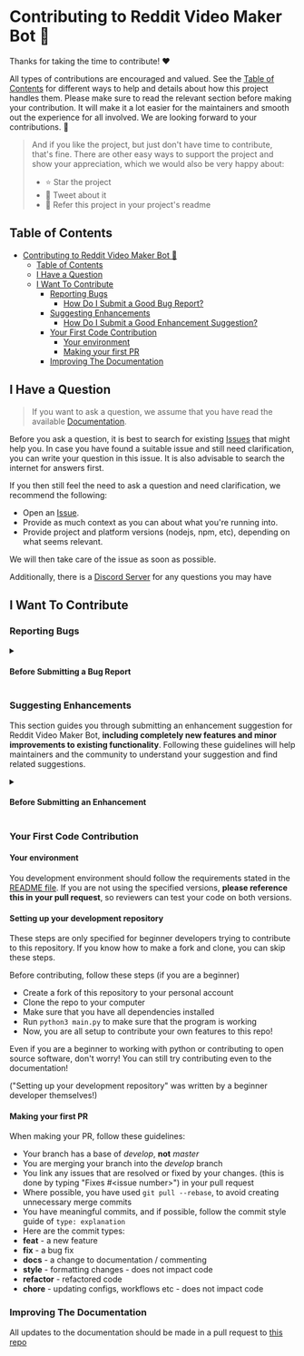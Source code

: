 # Contributing to Reddit Video Maker Bot 🎥

Thanks for taking the time to contribute! ❤️

All types of contributions are encouraged and valued. See the [Table of Contents](#table-of-contents) for different ways to help and details about how this project handles them. Please make sure to read the relevant section before making your contribution. It will make it a lot easier for the maintainers and smooth out the experience for all involved. We are looking forward to your contributions. 🎉

> And if you like the project, but just don't have time to contribute, that's fine. There are other easy ways to support the project and show your appreciation, which we would also be very happy about:
>
> - ⭐ Star the project
> - 📣 Tweet about it
> - 🌲 Refer this project in your project's readme

## Table of Contents

- [Contributing to Reddit Video Maker Bot 🎥](#contributing-to-reddit-video-maker-bot-)
  - [Table of Contents](#table-of-contents)
  - [I Have a Question](#i-have-a-question)
  - [I Want To Contribute](#i-want-to-contribute)
    - [Reporting Bugs](#reporting-bugs)
      - [How Do I Submit a Good Bug Report?](#how-do-i-submit-a-good-bug-report)
    - [Suggesting Enhancements](#suggesting-enhancements)
      - [How Do I Submit a Good Enhancement Suggestion?](#how-do-i-submit-a-good-enhancement-suggestion)
    - [Your First Code Contribution](#your-first-code-contribution)
      - [Your environment](#your-environment)
      - [Making your first PR](#making-your-first-pr)
    - [Improving The Documentation](#improving-the-documentation)

## I Have a Question

> If you want to ask a question, we assume that you have read the available [Documentation](https://luka-hietala.gitbook.io/documentation-for-the-reddit-bot/).

Before you ask a question, it is best to search for existing [Issues](https://github.com/elebumm/RedditVideoMakerBot/issues) that might help you. In case you have found a suitable issue and still need clarification, you can write your question in this issue. It is also advisable to search the internet for answers first.

If you then still feel the need to ask a question and need clarification, we recommend the following:

- Open an [Issue](https://github.com/elebumm/RedditVideoMakerBot/issues/new).
- Provide as much context as you can about what you're running into.
- Provide project and platform versions (nodejs, npm, etc), depending on what seems relevant.

We will then take care of the issue as soon as possible.

Additionally, there is a [Discord Server](https://discord.gg/swqtb7AsNQ) for any questions you may have

## I Want To Contribute

### Reporting Bugs

<details><summary><h4>Before Submitting a Bug Report</h4></summary>

A good bug report shouldn't leave others needing to chase you up for more information. Therefore, we ask you to investigate carefully, collect information and describe the issue in detail in your report. Please complete the following steps in advance to help us fix any potential bug as fast as possible.

- Make sure that you are using the latest version.
- Determine if your bug is really a bug and not an error on your side e.g., using incompatible environment components/versions (Make sure that you have read the [documentation](https://luka-hietala.gitbook.io/documentation-for-the-reddit-bot/). If you are looking for support, you might want to check [this section](#i-have-a-question)).
- To see if other users have experienced (and potentially already solved) the same issue you are having, check if there is not already a bug report existing for your bug or error in the [issues](https://github.com/elebumm/RedditVideoMakerBot/).
- Also make sure to search the internet (including Stack Overflow) to see if users outside of the GitHub community have discussed the issue - you probably aren't the first to get the error!
- Collect information about the bug:
  - Stack trace (Traceback) - preferably formatted in a code block.
  - OS, Platform and Version (Windows, Linux, macOS, x86, ARM)
  - Version of the interpreter, compiler, SDK, runtime environment, package manager, depending on what seems relevant.
  - Your input and the output
  - Is the issue reproducible? Does it exist in previous versions?

#### How Do I Submit a Good Bug Report?

We use GitHub issues to track bugs and errors. If you run into an issue with the project:

- Open an [Issue](https://github.com/elebumm/RedditVideoMakerBot/issues/new). (Since we can't be sure at this point whether it is a bug or not, we ask you not to talk about a bug yet and not to label the issue.)
- Explain the behavior you would expect and the actual behavior.
- Please provide as much context as possible and describe the _reproduction steps_ that someone else can follow to recreate the issue on their own. This usually includes your code. For good bug reports you should isolate the problem and create a reduced test case.
- Provide the information you collected in the previous section.

Once it's filed:

- The project team will label the issue accordingly.
- A team member will try to reproduce the issue with your provided steps. If there are no reproduction steps or no obvious way to reproduce the issue, the team will try to support you as best as they can, but you may not receive an instant.
- If the team discovers that this is an issue it will be marked `bug` or `error`, as well as possibly other tags relating to the nature of the error), and the issue will be left to be [implemented by someone](#your-first-code-contribution).
</details>

### Suggesting Enhancements

This section guides you through submitting an enhancement suggestion for Reddit Video Maker Bot, **including completely new features and minor improvements to existing functionality**. Following these guidelines will help maintainers and the community to understand your suggestion and find related suggestions.

<details><summary><h4>Before Submitting an Enhancement</h4></summary>

- Make sure that you are using the latest version.
- Read the [documentation](https://luka-hietala.gitbook.io/documentation-for-the-reddit-bot/) carefully and find out if the functionality is already covered, maybe by an individual configuration.
- Perform a [search](https://github.com/elebumm/RedditVideoMakerBot/issues) to see if the enhancement has already been suggested. If it has, add a comment to the existing issue instead of opening a new one.
- Find out whether your idea fits with the scope and aims of the project. It's up to you to make a strong case to convince the project's developers of the merits of this feature. Keep in mind that we want features that will be useful to the majority of our users and not just a small subset.

#### How Do I Submit a Good Enhancement Suggestion?

Enhancement suggestions are tracked as [GitHub issues](https://github.com/elebumm/RedditVideoMakerBot/issues).

- Use a **clear and descriptive title** for the issue to identify the suggestion.
- Provide a **step-by-step description of the suggested enhancement** in as many details as possible.
- **Describe the current behavior** and **explain which behavior you expected to see instead** and why. At this point you can also tell which alternatives do not work for you.
- You may want to **include screenshots and animated GIFs** which help you demonstrate the steps or point out the part which the suggestion is related to. You can use [this tool](https://www.cockos.com/licecap/) to record GIFs on macOS and Windows, and [this tool](https://github.com/colinkeenan/silentcast) or [this tool](https://github.com/GNOME/byzanz) on Linux. <!-- this should only be included if the project has a GUI -->
- **Explain why this enhancement would be useful** to most users. You may also want to point out the other projects that solved it better and which could serve as inspiration.

</details>

### Your First Code Contribution

#### Your environment

You development environment should follow the requirements stated in the [README file](README.md). If you are not using the specified versions, **please reference this in your pull request**, so reviewers can test your code on both versions.

#### Setting up your development repository

These steps are only specified for beginner developers trying to contribute to this repository.
If you know how to make a fork and clone, you can skip these steps.

Before contributing, follow these steps (if you are a beginner)

- Create a fork of this repository to your personal account
- Clone the repo to your computer
- Make sure that you have all dependencies installed
- Run `python3 main.py` to make sure that the program is working
- Now, you are all setup to contribute your own features to this repo!

Even if you are a beginner to working with python or contributing to open source software,
don't worry! You can still try contributing even to the documentation!

("Setting up your development repository" was written by a beginner developer themselves!)


#### Making your first PR

When making your PR, follow these guidelines:

- Your branch has a base of _develop_, **not** _master_
- You are merging your branch into the _develop_ branch
- You link any issues that are resolved or fixed by your changes. (this is done by typing "Fixes #\<issue number\>") in your pull request
- Where possible, you have used `git pull --rebase`, to avoid creating unnecessary merge commits
- You have meaningful commits, and if possible, follow the commit style guide of `type: explanation`
- Here are the commit types:
 - **feat** - a new feature
 - **fix** - a bug fix
 - **docs** - a change to documentation / commenting
 - **style** - formatting changes - does not impact code
 - **refactor** - refactored code
 - **chore** - updating configs, workflows etc - does not impact code

### Improving The Documentation

All updates to the documentation should be made in a pull request to [this repo](https://github.com/LukaHietala/reddit-bot-docs)
